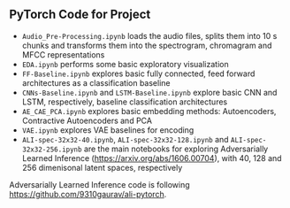 ## PyTorch Code for Project

- ``Audio_Pre-Processing.ipynb`` loads the audio files, splits them into 10 s chunks and transforms them into the spectrogram, chromagram and MFCC representations
- ``EDA.ipynb`` performs some basic exploratory visualization
- ``FF-Baseline.ipynb`` explores basic fully connected, feed forward architectures as a classification baseline
- ``CNNs-Baseline.ipynb`` and ``LSTM-Baseline.ipynb`` explore basic CNN and LSTM, respectively, baseline classification architectures
- ``AE_CAE_PCA.ipynb`` explores basic embedding methods: Autoencoders, Contractive Autoencoders and PCA
- ``VAE.ipynb`` explores VAE baselines for encoding
- ``ALI-spec-32x32-40.ipynb``, ``ALI-spec-32x32-128.ipynb`` and ``ALI-spec-32x32-256.ipynb`` are the main notebooks for exploring Adversarially Learned Inference (https://arxiv.org/abs/1606.00704), with 40, 128 and 256 dimenisonal latent spaces, respectively



Adversarially Learned Inference code is following https://github.com/9310gaurav/ali-pytorch.
